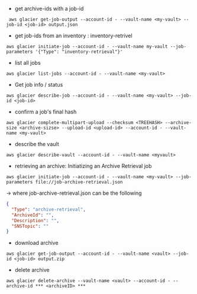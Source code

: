 - get archive-ids with a job-id

```console
 aws glacier get-job-output --account-id - --vault-name <my-vault> --job-id <job-id> output.json
```

- get job-ids from an inventory : inventory-retrivel

```console
aws glacier initiate-job --account-id - --vault-name my-vault --job-parameters '{"Type": "inventory-retrieval"}'
```

- list all jobs

```console
aws glacier list-jobs --account-id - --vault-name <my-vault>
```

- Get job info / status

```console
aws glacier describe-job --account-id - --vault-name <my-vault> --job-id <job-id>
```
- confirm a job's final hash

```console
aws glacier complete-multipart-upload --checksum <TREEHASH> --archive-size <archive-sizse> --upload-id <upload-id> --account-id - --vault-name <my-vault>
```

- describe the vault

```console
aws glacier describe-vault --account-id - --vault-name <myvault>
```

- retrieving an archive: Initiatizing an Archive Retrieval job

```console
aws glacier initiate-job --account-id - --vault-name <my-vault> --job-parameters file://job-archive-retrieval.json
```

-> where job-archive-retrieval.json can be the following

```json
{
  "Type": "archive-retrieval",
  "ArchiveId": "",
  "Description": "",
  "SNSTopic": ""
}
```
- download archive

```console
aws glacier get-job-output --account-id - --vault-name <vault> --job-id <job-id> output.zip
```

- delete archive

```console
aws glacier delete-archive --vault-name <vault> --account-id - --archive-id *** <archiveID> ***
```
